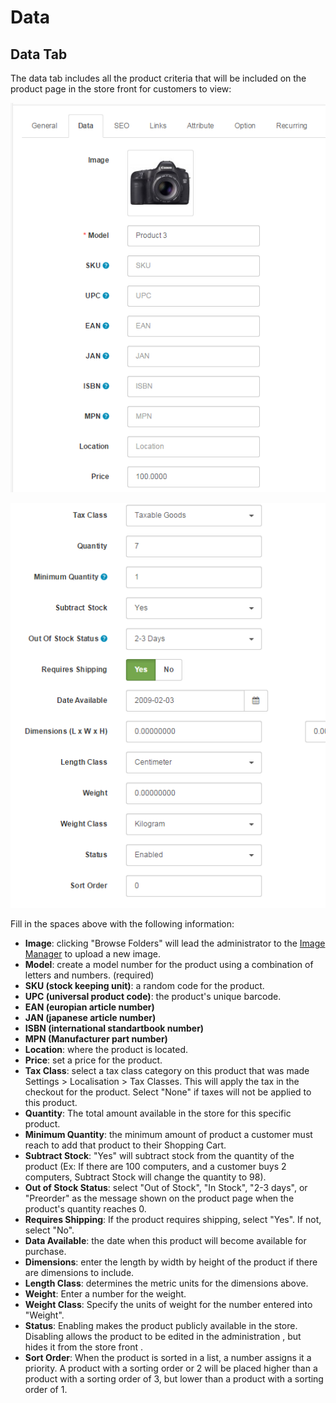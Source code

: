Data
====

Data Tab
--------

The data tab includes all the product criteria that will be included on the product page in the store front for customers to view:

![products data](_images/products-data-1.png)

![products data](_images/products-data-2.png)

Fill in the spaces above with the following information:

- **Image**: clicking "Browse Folders" will lead the administrator to the [Image Manager](faq/image-manager) to upload a new image.
- **Model**: create a model number for the product using a combination of letters and numbers. (required)
- **SKU (stock keeping unit)**: a random code for the product.
- **UPC (universal product code)**: the product's unique barcode.
- **EAN (europian article number)**
- **JAN (japanese article number)**
- **ISBN (international standartbook number)**
- **MPN (Manufacturer part number)**
- **Location**: where the product is located.
- **Price**: set a price for the product.
- **Tax Class**: select a tax class category on this product that was made Settings > Localisation > Tax Classes. This will apply the tax in the checkout for the product. Select "None" if taxes will not be applied to this product.
- **Quantity**: The total amount available in the store for this specific product.
- **Minimum Quantity**: the minimum amount of product a customer must reach to add that product to their Shopping Cart.
- **Subtract Stock**: "Yes" will subtract stock from the quantity of the product (Ex: If there are 100 computers, and a customer buys 2 computers, Subtract Stock will change the quantity to 98).
- **Out of Stock Status**: select "Out of Stock", "In Stock", "2-3 days", or "Preorder" as the message shown on the product page when the product's quantity reaches 0.
- **Requires Shipping**: If the product requires shipping, select "Yes". If not, select "No".
- **Data Available**: the date when this product will become available for purchase.
- **Dimensions**: enter the length by width by height of the product if there are dimensions to include.
- **Length Class**: determines the metric units for the dimensions above.
- **Weight**: Enter a number for the weight.
- **Weight Class**: Specify the units of weight for the number entered into "Weight".
- **Status**: Enabling makes the product publicly available in the store. Disabling allows the product to be edited in the administration , but hides it from the store front .
- **Sort Order**: When the product is sorted in a list, a number assigns it a priority. A product with a sorting order or 2 will be placed higher than a product with a sorting order of 3, but lower than a product with a sorting order of 1.
